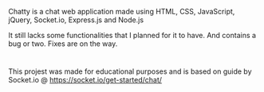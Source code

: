 Chatty is a chat web application made using HTML, CSS, JavaScript, jQuery, Socket.io, Express.js and Node.js

It still lacks some functionalities that I planned for it to have.
And contains a bug or two. Fixes are on the way.



#
This projest was made for educational purposes and is based on guide by Socket.io @ https://socket.io/get-started/chat/
